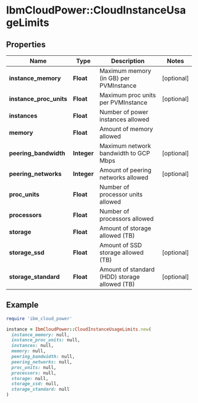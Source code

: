 # IbmCloudPower::CloudInstanceUsageLimits

## Properties

| Name | Type | Description | Notes |
| ---- | ---- | ----------- | ----- |
| **instance_memory** | **Float** | Maximum memory (in GB) per PVMInstance | [optional] |
| **instance_proc_units** | **Float** | Maximum proc units per PVMInstance | [optional] |
| **instances** | **Float** | Number of power instances allowed |  |
| **memory** | **Float** | Amount of memory allowed |  |
| **peering_bandwidth** | **Integer** | Maximum network bandwidth to GCP Mbps | [optional] |
| **peering_networks** | **Integer** | Amount of peering networks allowed | [optional] |
| **proc_units** | **Float** | Number of processor units allowed |  |
| **processors** | **Float** | Number of processors allowed |  |
| **storage** | **Float** | Amount of storage allowed (TB) |  |
| **storage_ssd** | **Float** | Amount of SSD storage allowed (TB) | [optional] |
| **storage_standard** | **Float** | Amount of standard (HDD) storage allowed (TB) | [optional] |

## Example

```ruby
require 'ibm_cloud_power'

instance = IbmCloudPower::CloudInstanceUsageLimits.new(
  instance_memory: null,
  instance_proc_units: null,
  instances: null,
  memory: null,
  peering_bandwidth: null,
  peering_networks: null,
  proc_units: null,
  processors: null,
  storage: null,
  storage_ssd: null,
  storage_standard: null
)
```

